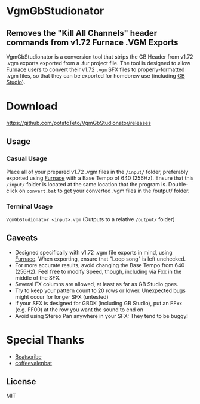 # VgmGbStudionator
## Removes the "Kill All Channels" header commands from v1.72 Furnace .VGM Exports

VgmGbStudionator is a conversion tool that strips the GB Header from v1.72 .vgm exports exported from a .fur project file. The tool is designed to allow [Furnace](https://github.com/tildearrow/furnace) users to convert their v1.72 ``.vgm`` SFX files to properly-formatted .vgm files, so that they can be exported for homebrew use (including [GB Studio](https://www.gbstudio.dev/)).

# Download
https://github.com/potatoTeto/VgmGbStudionator/releases

## Usage
### Casual Usage
Place all of your prepared v1.72 .vgm files in the ``/input/`` folder, preferably exported using [Furnace](https://github.com/tildearrow/furnace) with a Base Tempo of 640 (256Hz). Ensure that this ``/input/`` folder is located at the same location that the program is. Double-click on ``convert.bat`` to get your converted .vgm files in the /output/ folder.

### Terminal Usage
``VgmGbStudionator <input>.vgm``
(Outputs to a relative ``/output/`` folder)

## Caveats
- Designed specifically with v1.72 .vgm file exports in mind, using [Furnace](https://github.com/tildearrow/furnace). When exporting, ensure that "Loop song" is left unchecked.
- For more accurate results, avoid changing the Base Tempo from 640 (256Hz). Feel free to modify Speed, though, including via Fxx in the middle of the SFX.
- Several FX columns are allowed, at least as far as GB Studio goes.
- Try to keep your pattern count to 20 rows or lower. Unexpected bugs might occur for longer SFX (untested)
- If your SFX is designed for GBDK (including GB Studio), put an FFxx (e.g. FF00) at the row you want the sound to end on
- Avoid using Stereo Pan anywhere in your SFX: They tend to be buggy!

# Special Thanks
- [Beatscribe](https://github.com/Beatscribe)
- [coffeevalenbat](https://github.com/coffeevalenbat)

## License

MIT

